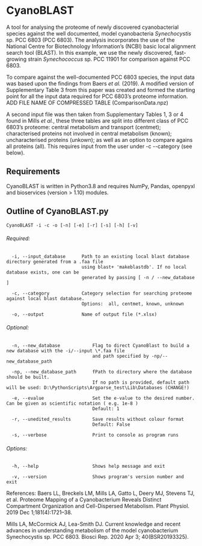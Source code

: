 # CyanoBLAST

A tool for analysing the proteome of newly discovered cyanobacterial species against the well documented, model cyanobacteria *Synechocystis* sp. PCC 6803 (PCC 6803). The analysis incorporates the use of the National Centre for Biotechnology Information’s (NCBI) basic local alignment search tool (BLAST). In this example, we use the newly discovered, fast-growing strain *Synechococcus* sp. PCC 11901 for comparison against PCC 6803.


To compare against the well-documented PCC 6803 species, the input data was based upon the findings from Baers *et al.* (2019). A modified version of Supplementary Table 3 from this paper was created and formed the starting point for all the input data required for PCC 6803’s proteome information. ADD FILE NAME OF COMPRESSED TABLE (ComparisonData.npz)


A second input file was then taken from Supplementary Tables 1, 3 or 4 found in Mills *et al.*, these three tables are split into different class of PCC 6803’s proteome: central metabolism and transport (centmet); characterised proteins not involved in central metabolism (known); uncharacterised proteins (unkown); as well as an option to compare agains all proteins (all). This requires input from the user under -c --category (see below).

## Requirements
CyanoBLAST is written in Python3.8 and requires NumPy, Pandas, openpyxl and bioservices (version > 1.10) modules.


## Outline of CyanoBLAST.py
    CyanoBLAST -i -c -o [-n] [-e] [-r] [-s] [-h] [-v]

###### Required:
      -i, --input_database      Path to an existing local blast database directory generated from a .faa file
                                using blast+ 'makeblastdb'. If no local database exists, one can be
                                generated by passing [ -n / --new_database ] 
                      
      -c, --category            Category selection for searching proteome against local blast database.
                                Options:  all, centmet, known, unknown 
                      
      -o, --output              Name of output file (*.xlsx)

###### Optional:
      
      -n, --new_database            Flag to direct CyanoBlast to build a new database with the -i/--input \*.faa file
                                    and path specified by -np/--new_database_path 
 
      -np, --new_database_path      fPath to directory where the database should be built.
                                    If no path is provided, default path will be used: D:\PythonScripts\Argparse_test\Lib\Databases (CHANGE!)
 
      -e, --evalue                  Set the e-value to the desired number. Can be given as scientific notation ( e.g. 1e-8 )
                                    Default: 1
                        
      -r, --unedited_results        Save results without colour format
                                    Default: False
                            
      -s, --verbose                 Print to console as program runs 

###### Options:
      -h, --help                    Shows help message and exit 
  
      -v, --version                 Shows program's version number and exit  
  
References: Baers LL, Breckels LM, Mills LA, Gatto L, Deery MJ, Stevens TJ, et al. Proteome Mapping of a Cyanobacterium Reveals Distinct Compartment Organization and Cell-Dispersed Metabolism. Plant Physiol. 2019 Dec 1;181(4):1721–38.

Mills LA, McCormick AJ, Lea-Smith DJ. Current knowledge and recent advances in understanding metabolism of the model cyanobacterium Synechocystis sp. PCC 6803. Biosci Rep. 2020 Apr 3; 40(BSR20193325).
